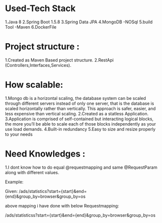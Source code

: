 # Used-Tech Stack

1.Java 8
2.Spring Boot 1.5.8
3.Spring Data JPA
4.MongoDB -NOSql
5.build Tool -Maven
6.DockerFile

# Project structure :

1.Created as Maven Based project structure.
2.RestApi (Controllers,Interfaces,Services).

# How scalable:

1.Mongo db is a horizontal scaling, the database system can be scaled through different servers instead of only one server, that is the database is scaled horizontally rather than vertically. This approach is safer, easier, and less expensive than vertical scaling.
2.Created as a statless Application.
3.Application is comprised of self-contained but interacting logical blocks, the more you’ll be able to scale each of those blocks independently as your use load demands.
4.Built-in redundancy
5.Easy to size and resize properly to your needs

# Need Knowledges :

1.I dont know how to do equal @requestmapping and same @RequestParam along with different values.

Example:

Given:
/ads/statistics?start={start}&end={end}&group_by=browser&group_by=os

above mapping i have done with below Requestmapping:

/ads/statisticss?start={start}&end={end}&group_by=browser&group_by=os





